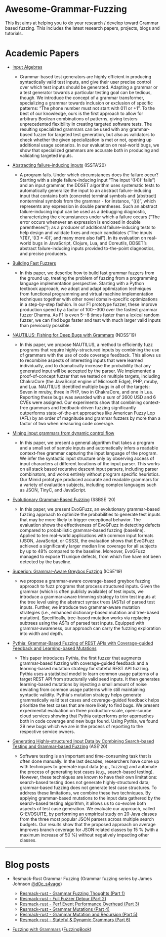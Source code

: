 # Awesome-Grammar-Fuzzing
This list aims at helping you to do your research / develop toward Grammar based fuzzing. This includes the latest research papers, projects, blogs and tutorials. 


# Academic Papers
- [Input Algebras](https://publications.cispa.saarland/3208/7/gopinath2021input.pdf)
    - Grammar-based test generators are highly efficient in producing syntactically valid test inputs, and give their user precise control over which test inputs should be generated. Adapting a grammar or a test generator towards a particular testing goal can be tedious, though. We introduce the concept of a grammar transformer, specializing a grammar towards inclusion or exclusion of specific patterns: “The phone number must not start with 011 or +1”. To the best of our knowledge, ours is the first approach to allow for arbitrary Boolean combinations of patterns, giving testers unprecedented flexibility in creating targeted software tests. The resulting specialized grammars can be used with any grammar-based fuzzer for targeted test generation, but also as validators to check whether the given specialization is met or not, opening up additional usage scenarios. In our evaluation on real-world bugs, we show that specialized grammars are accurate both in producing and validating targeted inputs.
    
- [Abstracting failure-inducing inputs](https://rahul.gopinath.org/resources/issta2020/gopinath2020abstracting.pdf) (ISSTA'20)
    -  A program fails. Under which circumstances does the failure occur? Starting with a single failure-inducing input “The input ‘((4))’ fails”) and an input grammar, the DDSET algorithm uses systematic tests to automatically generalize the input to an abstract failure-inducing input that contains both (concrete) terminal symbols and (abstract) nonterminal symbols from the grammar - for instance, “((<expr>))”, which represents any expression in double parentheses. Such an abstract failure-inducing input can be used as a debugging diagnostic, characterizing the circumstances under which a failure occurs (“The error occurs whenever an expression is enclosed in double parentheses”); as a producer of additional failure-inducing tests to help design and validate fixes and repair candidates (“The inputs ‘((1))’, ‘((3 * 4))’, and many more also fail”). In its evaluation on real-world bugs in JavaScript, Clojure, Lua, and Coreutils, DDSET’s abstract failure-inducing inputs provided to-the-point diagnostics, and precise producers.
    
- [Building Fast Fuzzers](https://arxiv.org/pdf/1911.07707.pdf)
    - In this paper, we describe how to build fast grammar fuzzers from the ground up, treating the problem of fuzzing from a programming language implementation perspective. Starting with a Python textbook approach, we adopt and adapt optimization techniques from functional programming and virtual machine implementation techniques together with other novel domain-specific optimizations in a step-by-step fashion. In our F1 prototype fuzzer, these improve production speed by a factor of 100--300 over the fastest grammar fuzzer Dharma. As F1 is even 5--8 times faster than a lexical random fuzzer, we can find bugs faster and test with much larger valid inputs than previously possible.   

- [NAUTILUS: Fishing for Deep Bugs with Grammars](https://www.syssec.ruhr-uni-bochum.de/media/emma/veroeffentlichungen/2018/12/17/NDSS19-Nautilus.pdf) (NDSS'19)
    - In this paper, we propose NAUTILUS, a method to efficiently fuzz programs that require highly-structured inputs by combining the use of grammars with the use of code coverage feedback. This allows us to recombine aspects of interesting inputs that were learned individually, and to dramatically increase the probability that any generated input will be accepted by the parser. We implemented a proof-of-concept fuzzer that we tested on multiple targets, including ChakraCore (the JavaScript engine of Microsoft Edge), PHP, mruby, and Lua. NAUTILUS identified multiple bugs in all of the targets: Seven in mruby, three in PHP, two in ChakraCore, and one in Lua. Reporting these bugs was awarded with a sum of 2600 USD and 6 CVEs were assigned. Our experiments show that combining context-free grammars and feedback-driven fuzzing significantly outperforms state-of-the-art approaches like American Fuzzy Lop (AFL) by an order of magnitude and grammar fuzzers by more than a factor of two when measuring code coverage.

- [Mining input grammars from dynamic control flow](https://dl.acm.org/doi/pdf/10.1145/3368089.3409679)
    - In this paper, we present a general algorithm that takes a program and a small set of sample inputs and automatically infers a readable context-free grammar capturing the input language of the program. We infer the syntactic input structure only by observing access of input characters at different locations of the input parser. This works on all stack based recursive descent input parsers, including parser combinators, and works entirely without program specific heuristics. Our Mimid prototype produced accurate and readable grammars for a variety of evaluation subjects, including complex languages such as JSON, TinyC, and JavaScript.

- [Evolutionary Grammar-Based Fuzzing](https://link.springer.com/chapter/10.1007%2F978-3-030-59762-7_8) (SSBSE ‘20)
    - In this paper, we present EvoGFuzz, an evolutionary grammar-based fuzzing approach to optimize the probabilities to generate test inputs that may be more likely to trigger exceptional behavior. The evaluation shows the effectiveness of EvoGFuzz in detecting defects compared to probabilistic grammar-based fuzzing (baseline). Applied to ten real-world applications with common input formats (JSON, JavaScript, or CSS3), the evaluation shows that EvoGFuzz achieved a significantly larger median line coverage for all subjects by up to 48% compared to the baseline. Moreover, EvoGFuzz managed to expose 11 unique defects, from which five have not been detected by the baseline.

- [Superion: Grammar-Aware Greybox Fuzzing](https://arxiv.org/pdf/1812.01197.pdf) (ICSE'19)
    - we propose a grammar-aware coverage-based greybox fuzzing approach to fuzz programs that process structured inputs. Given the grammar (which is often publicly available) of test inputs, we introduce a grammar-aware trimming strategy to trim test inputs at the tree level using the abstract syntax trees (ASTs) of parsed test inputs. Further, we introduce two grammar-aware mutation strategies (i.e., enhanced dictionary-based mutation and tree-based mutation). Specifically, tree-based mutation works via replacing subtrees using the ASTs of parsed test inputs. Equipped with grammar-awareness, our approach can carry the fuzzing exploration into width and depth.

- [Pythia: Grammar-Based Fuzzing of REST APIs with Coverage-guided Feedback and Learning-based Mutations](https://arxiv.org/pdf/2005.11498.pdf)
    - This paper introduces Pythia, the first fuzzer that augments grammar-based fuzzing with coverage-guided feedback and a learning-based mutation strategy for stateful REST API fuzzing. Pythia uses a statistical model to learn common usage patterns of a target REST API from structurally valid seed inputs. It then generates learning-based mutations by injecting a small amount of noise deviating from common usage patterns while still maintaining syntactic validity. Pythia's mutation strategy helps generate grammatically valid test cases and coverage-guided feedback helps prioritize the test cases that are more likely to find bugs. We present experimental evaluation on three production-scale, open-source cloud services showing that Pythia outperforms prior approaches both in code coverage and new bugs found. Using Pythia, we found 29 new bugs which we are in the process of reporting to the respective service owners.

- [Generating Highly-structured Input Data by Combining Search-based Testing and Grammar-based Fuzzing](https://ieeexplore.ieee.org/stamp/stamp.jsp?tp=&arnumber=9286098) (ASE'20)
    - Software testing is an important and time-consuming task that is often done manually. In the last decades, researchers have come up with techniques to generate input data (e.g., fuzzing) and automate the process of generating test cases (e.g., search-based testing). However, these techniques are known to have their own limitations: search-based testing does not generate highly-structured data; grammar-based fuzzing does not generate test case structures. To address these limitations, we combine these two techniques. By applying grammar-based mutations to the input data gathered by the search-based testing algorithm, it allows us to co-evolve both aspects of test case generation. We evaluate our approach, called G-EVOSUITE, by performing an empirical study on 20 Java classes from the three most popular JSON parsers across multiple search budgets. Our results show that the proposed approach on average improves branch coverage for JSON related classes by 15 % (with a maximum increase of 50 %) without negatively impacting other classes.


______________________________________
# Blog posts
- Resmack-Rust Grammar Fuzzing (Grammar fuzzing series by James Johnson [@d0c_s4vage](https://twitter.com/d0c_s4vage))
    - [Resmack-rust - Grammar Fuzzing Thoughts (Part 1)](https://narly.me/posts/resmack-grammar-fuzz-thoughts-1/)
    - [Resmack-rust - Full Fuzzer Detour (Part 2)](https://narly.me/posts/resmack-detour-full-fuzzer-experiment/)
    - [Resmack-rust - Perf Event Performance Overhead (Part 3)](https://narly.me/posts/resmack-detour-perf-benchmark/)
    - [Resmack-rust - Grammar Mutations (Part 4)](https://narly.me/posts/resmack-grammar-fuzz-thoughts-4/)
    - [Resmack-rust - Grammar Mutation and Recursion (Part 5)](https://narly.me/posts/resmack-grammar-fuzz-thoughts-5/)
    - [Resmack-rust - Stateful & Dynamic Grammars (Part 6)](https://narly.me/posts/resmack-grammar-fuzz-thoughts-6/)
   
- [Fuzzing with Grammars](https://www.fuzzingbook.org/html/Grammars.html) ([FuzzingBook](https://www.fuzzingbook.org/))
